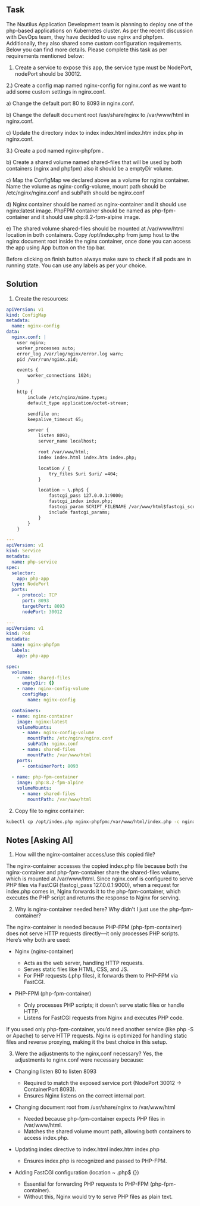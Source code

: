 ## Task

The Nautilus Application Development team is planning to deploy one of the php-based applications on Kubernetes cluster. 
As per the recent discussion with DevOps team, they have decided to use nginx and phpfpm. 
Additionally, they also shared some custom configuration requirements. Below you can find more details. 
Please complete this task as per requirements mentioned below:

1) Create a service to expose this app, the service type must be NodePort, nodePort should be 30012.

2.) Create a config map named nginx-config for nginx.conf as we want to add some custom settings in nginx.conf.

a) Change the default port 80 to 8093 in nginx.conf.

b) Change the default document root /usr/share/nginx to /var/www/html in nginx.conf.

c) Update the directory index to index  index.html index.htm index.php in nginx.conf.

3.) Create a pod named nginx-phpfpm .

b) Create a shared volume named shared-files that will be used by both containers (nginx and phpfpm) also it should be a emptyDir volume.

c) Map the ConfigMap we declared above as a volume for nginx container. Name the volume as nginx-config-volume, mount path should be 
/etc/nginx/nginx.conf and subPath should be nginx.conf

d) Nginx container should be named as nginx-container and it should use nginx:latest image. PhpFPM container should be named as php-fpm-container 
and it should use php:8.2-fpm-alpine image.

e) The shared volume shared-files should be mounted at /var/www/html location in both containers. Copy /opt/index.php from jump host to the nginx 
document root inside the nginx container, once done you can access the app using App button on the top bar.

Before clicking on finish button always make sure to check if all pods are in running state.
You can use any labels as per your choice.

 

## Solution

1. Create the resources:

```yaml
apiVersion: v1
kind: ConfigMap
metadata: 
  name: nginx-config
data:
  nginx.conf: | 
    user nginx;
    worker_processes auto;
    error_log /var/log/nginx/error.log warn;
    pid /var/run/nginx.pid;

    events {
        worker_connections 1024;
    }

    http {
        include /etc/nginx/mime.types;
        default_type application/octet-stream;

        sendfile on;
        keepalive_timeout 65;

        server {
            listen 8093;
            server_name localhost;

            root /var/www/html;
            index index.html index.htm index.php;

            location / {
                try_files $uri $uri/ =404;
            }

            location ~ \.php$ {
                fastcgi_pass 127.0.0.1:9000;
                fastcgi_index index.php;
                fastcgi_param SCRIPT_FILENAME /var/www/html$fastcgi_script_name;
                include fastcgi_params;
            }
        }
    }

---
apiVersion: v1
kind: Service
metadata:
  name: php-service
spec:
  selector:
    app: php-app
  type: NodePort
  ports:
    - protocol: TCP
      port: 8093
      targetPort: 8093
      nodePort: 30012

---
apiVersion: v1
kind: Pod
metadata:
  name: nginx-phpfpm
  labels: 
    app: php-app

spec:
  volumes:
    - name: shared-files
      emptyDir: {}
    - name: nginx-config-volume
      configMap:
        name: nginx-config

  containers:
  - name: nginx-container
    image: nginx:latest
    volumeMounts:
      - name: nginx-config-volume
        mountPath: /etc/nginx/nginx.conf
        subPath: nginx.conf
      - name: shared-files
        mountPath: /var/www/html
    ports:
      - containerPort: 8093
  
  - name: php-fpm-container
    image: php:8.2-fpm-alpine
    volumeMounts:
      - name: shared-files
        mountPath: /var/www/html
```


2. Copy file to nginx container:
```bash
kubectl cp /opt/index.php nginx-phpfpm:/var/www/html/index.php -c nginx-container
```



## Notes [Asking AI]

1. How will the nginx-container access/use this copied file? 

The nginx-container accesses the copied index.php file because both the nginx-container and php-fpm-container 
share the shared-files volume, which is mounted at /var/www/html. 
Since nginx.conf is configured to serve PHP files via FastCGI (fastcgi_pass 127.0.0.1:9000), 
when a request for index.php comes in, Nginx forwards it to the php-fpm-container, which executes the PHP script 
and returns the response to Nginx for serving.


2. Why is nginx-container needed here? Why didn't I just use the php-fpm-container?

The nginx-container is needed because PHP-FPM (php-fpm-container) does not serve HTTP requests directly—it only processes PHP scripts.
Here’s why both are used:

- Nginx (nginx-container)
  - Acts as the web server, handling HTTP requests.
  - Serves static files like HTML, CSS, and JS.
  - For PHP requests (.php files), it forwards them to PHP-FPM via FastCGI.

- PHP-FPM (php-fpm-container)
  - Only processes PHP scripts; it doesn’t serve static files or handle HTTP.
  - Listens for FastCGI requests from Nginx and executes PHP code.

If you used only php-fpm-container, you’d need another service (like php -S or Apache) to serve HTTP requests. 
Nginx is optimized for handling static files and reverse proxying, making it the best choice in this setup. 



3. Were the adjustments to the nginx,conf necessary? 
Yes, the adjustments to nginx.conf were necessary because:

- Changing listen 80 to listen 8093
  - Required to match the exposed service port (NodePort 30012 → ContainerPort 8093).
  - Ensures Nginx listens on the correct internal port.

- Changing document root from /usr/share/nginx to /var/www/html
  - Needed because php-fpm-container expects PHP files in /var/www/html.
  - Matches the shared volume mount path, allowing both containers to access index.php.

- Updating index directive to index.html index.htm index.php
  - Ensures index.php is recognized and passed to PHP-FPM.

- Adding FastCGI configuration (location ~ \.php$ {})
  - Essential for forwarding PHP requests to PHP-FPM (php-fpm-container).
  - Without this, Nginx would try to serve PHP files as plain text.



